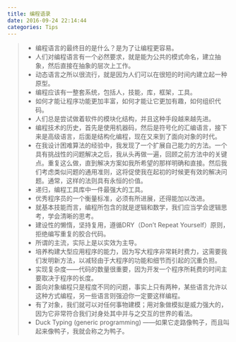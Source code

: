 ```yaml
---
title: 编程语录
date: 2016-09-24 22:14:44
categories: Tips
---
```

> - 编程语言的最终目的是什么？是为了让编程更容易。
> - 人们对编程语言有一个必然要求，就是能为公共的模式命名，建立抽象，然后直接在抽象的层次上工作。
> - 动态语言之所以很流行，就是因为人们可以在很短的时间内建立起一种原型。
> - 编程应该有一整套系统，包括人，技能，库，框架，工具。
> - 如何才能让程序功能更加丰富，如何才能让它更加有趣，如何组织代码。
> - 人们总是尝试做着软件的模块化结构，并且这种手段越来越先进。
> - 编程技术的历史，首先是使用机器码，然后是符号化的汇编语言，接下来是高级语言，后面是结构化编程，现在又来到了面向对象的时代。
> - 在我设计困难算法的经验中，我发现了一个扩展自己能力的方法。一个具有挑战性的问题解决之后，我从头再做一遍，回顾之前方法中的关键点。重复这么做，直到解决方案如我所希望的那样明确和直接。然后我们考虑类似问题的通用准则，这将促使我在起初的时候更有效的解决问题。通常，这样的法则具有永恒的价值。
> - 递归，编程工具库中一件最强大的工具。
> - 优秀程序员的一个衡量标准，必须有所进展，还得能加以改进。
> - 就基本技能而言，编程所包含的就是逻辑和数学，我们应当学会逻辑思考，学会清晰的思考。
> - 建设性的懒惰，坚持复用，遵循DRY（Don’t Repeat Yourself）原则，拒绝编写重复的胶合代码。
> - 所谓的主流，实际上是以实效为主导。
> - 培养构建大型应用程序的能力，因为写大程序非常耗时费力，这需要我们发明新方法，以减轻由于大程序的功能和细节而引起的沉重负担。
> - 实现复杂度——代码的数量很重要，因为开发一个程序所耗费的时间主要取决于程序的长度。
> - 面向对象编程只是程度不同的问题，事实上只有两种，某些语言允许以这种方式编程，另一些语言则强迫你一定要这样编程。
> - 有了对象，我们就可以对任何事物建模；用对象做模拟是威力强大的，因为它非常符合我们对身处其中并与之交互的世界的看法。
> - Duck Typing (generic programming) ——如果它走路像鸭子，而且叫起来像鸭子，我就会称之为鸭子。

